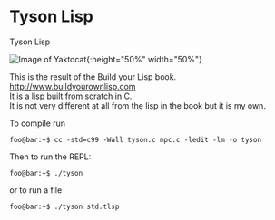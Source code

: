 # Tyson Lisp
Tyson Lisp

![Image of Yaktocat](https://upload.wikimedia.org/wikipedia/commons/f/f2/Mike_Tyson_Portrait.jpg){:height="50%" width="50%"}

This is the result of the Build your Lisp book.  
http://www.buildyourownlisp.com  
It is a lisp built from scratch in C.  
It is not very different at all from the lisp in the book but it is my own.  

To compile run
```console
foo@bar:~$ cc -std=c99 -Wall tyson.c mpc.c -ledit -lm -o tyson
```

Then to run the REPL:
```console
foo@bar:~$ ./tyson
```

or to run a file

```console
foo@bar:~$ ./tyson std.tlsp
```
